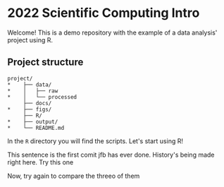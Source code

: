 # 2022 Scientific Computing Intro

Welcome! This is a demo repository with the example of a data analysis' project using R.

## Project structure

```
project/
*    ├── data/
*    │   ├── raw
*    │   └── processed
     ├── docs/
*    ├── figs/
     ├── R/
*    ├── output/
*    └── README.md
```
In the `R` directory you will find the scripts. Let's start using R!

This sentence is the first comit jfb has ever done. History's being made right here.
Try this one

Now, try again to compare the threeo of them
